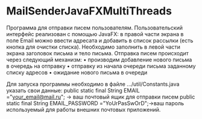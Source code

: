 # MailSenderJavaFXMultiThreads
Программа для отправки писем пользователям. Пользовательский интерфейс реализован с помощью JavaFX: в правой части экрана в поле Email можно ввести адресата и добавить в список рассылки (есть кнопка для очистки списка).
 Необходимо заполнить в левой части экрана заголовок письма и тело письма. Отправка писем происходит через следующий  механизм: 
•	производим добавление нового письма в очередь на отправку
•	отправку из начала очереди письма заданному списку адресов
•	ожидание нового письма в очереди


Для запуска программы необходимо в файле .../util/Constants.java указать свои данные:
public static final String EMAIL ="your_email@mail.ru"; -> ваш почтовый ящик для отправки писем
public static final String EMAIL_PASSWORD ="YoUrPasSwOrD";->ваш пароль используемый для работы внешних почтовых приложений.
